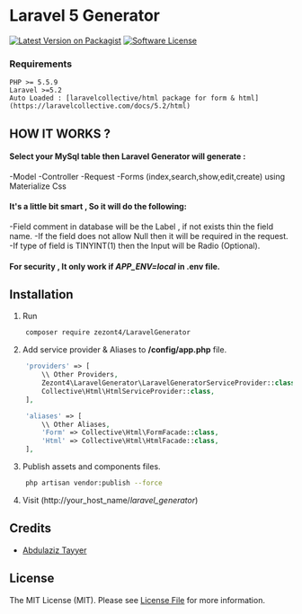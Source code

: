 # Laravel 5 Generator
[![Latest Version on Packagist][ico-version]][link-packagist]
[![Software License][ico-license]](LICENSE.md)
### Requirements
    PHP >= 5.5.9
    Laravel >=5.2
    Auto Loaded : [laravelcollective/html package for form & html](https://laravelcollective.com/docs/5.2/html)

## HOW IT WORKS ?

#### Select your MySql table then Laravel Generator will generate :
-Model
-Controller
-Request
-Forms (index,search,show,edit,create) using Materialize Css

#### It's a little bit smart , So it will do the following:
-Field comment in database will be the Label , if not exists thin the field name.
-If the field does not allow Null then it will be required in the request.
-If type of field is TINYINT(1) then the Input will be Radio (Optional).

#### For security , It only work if *APP_ENV=local* in .env file.

## Installation

1. Run
``` bash
    composer require zezont4/LaravelGenerator
```

2. Add service provider & Aliases to **/config/app.php** file.
``` php
    'providers' => [
        \\ Other Providers,
        Zezont4\LaravelGenerator\LaravelGeneratorServiceProvider::class,
        Collective\Html\HtmlServiceProvider::class,
    ],

    'aliases' => [
        \\ Other Aliases,
        'Form' => Collective\Html\FormFacade::class,
        'Html' => Collective\Html\HtmlFacade::class,
    ],
```

3. Publish assets and components files.
``` bash
    php artisan vendor:publish --force
```

4. Visit (http://your_host_name/*laravel_generator*)

## Credits

- [Abdulaziz Tayyer][link-author]

## License

The MIT License (MIT). Please see [License File](LICENSE.md) for more information.

[ico-version]: https://img.shields.io/packagist/v/zezont4/laravel-generator.svg?style=flat-square
[ico-license]: https://img.shields.io/badge/license-MIT-brightgreen.svg?style=flat-square
[ico-downloads]: https://img.shields.io/packagist/dt/zezont4/laravel-generator.svg?style=flat-square

[link-packagist]: https://packagist.org/packages/zezont4/laravel-generator
[link-downloads]: https://packagist.org/packages/zezont4/laravel-generator
[link-author]: https://github.com/zezont4
[link-contributors]: ../../contributors
